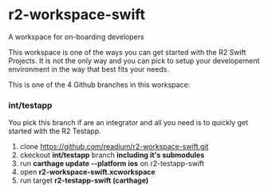 # r2-workspace-swift
A workspace for on-boarding developers

This workspace is one of the ways you can get started with the R2 Swift Projects. It is not the only way and you can pick to setup your developement environment in the way that best fits your needs.

This is one of the 4 Github branches in this workspace:

### int/testapp
You pick this branch if are an integrator and all you need is to quickly get started with the R2 Testapp. 

1. clone https://github.com/readium/r2-workspace-swift.git
2. ckeckout **int/testapp** branch **including it's submodules**
3. run **carthage update --platform ios** on r2-testapp-swift
4. open **r2-workspace-swift.xcworkspace**
5. run target **r2-testapp-swift (carthage)**

